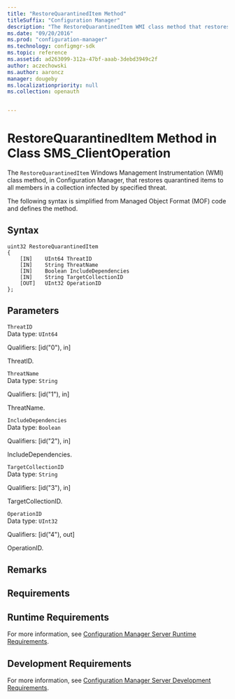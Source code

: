 ```yaml
---
title: "RestoreQuarantinedItem Method"
titleSuffix: "Configuration Manager"
description: "The RestoreQuarantinedItem WMI class method that restores quarantined items to all members in a collection infected by specified threat."
ms.date: "09/20/2016"
ms.prod: "configuration-manager"
ms.technology: configmgr-sdk
ms.topic: reference
ms.assetid: ad263099-312a-47bf-aaab-3debd3949c2f
author: aczechowski
ms.author: aaroncz
manager: dougeby
ms.localizationpriority: null
ms.collection: openauth


---
```

# RestoreQuarantinedItem Method in Class SMS_ClientOperation
The `RestoreQuarantinedItem` Windows Management Instrumentation (WMI) class method, in Configuration Manager, that restores quarantined items to all members in a collection infected by specified threat.   

 The following syntax is simplified from Managed Object Format (MOF) code and defines the method.  

## Syntax  

```  
uint32 RestoreQuarantinedItem   
{  
    [IN]    UInt64 ThreatID  
    [IN]    String ThreatName  
    [IN]    Boolean IncludeDependencies  
    [IN]    String TargetCollectionID  
    [OUT]   UInt32 OperationID  
};  
```  

## Parameters  
 `ThreatID`  
 Data type: `UInt64`  

 Qualifiers: [id("0"), in]  

 ThreatID.    

 `ThreatName`  
 Data type: `String`  

 Qualifiers: [id("1"), in]  

 ThreatName.    

 `IncludeDependencies`  
 Data type: `Boolean`  

 Qualifiers: [id("2"), in]  

 IncludeDependencies.    

 `TargetCollectionID`  
 Data type: `String`  

 Qualifiers: [id("3"), in]  

 TargetCollectionID.    

 `OperationID`  
 Data type: `UInt32`  

 Qualifiers: [id("4"), out]  

 OperationID.    

## Remarks  

## Requirements  

## Runtime Requirements  
 For more information, see [Configuration Manager Server Runtime Requirements](../../../develop/core/reqs/server-runtime-requirements.md).  

## Development Requirements  
 For more information, see [Configuration Manager Server Development Requirements](../../../develop/core/reqs/server-development-requirements.md).
